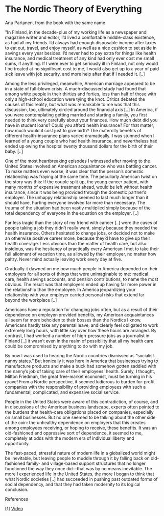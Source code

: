 # The Nordic Theory of Everything

Anu Partanen, from the book with the same name

"In Finland, in the decade-plus of my working life as a newspaper and
magazine writer and editor, I’d lived a comfortable middle-class
existence, as had all my friends. I’d always had enough disposable
income after taxes to eat out, travel, and enjoy myself, as well as a
nice cushion to set aside in savings every year besides. I’d never had
to pay extra for things like health insurance, and medical treatment
of any kind had only ever cost me small sums, if anything. If I were
ever to get seriously ill in Finland, not only would I be treated at
no significant cost to me, I would also get up to a year of paid sick
leave with job security, and more help after that if I needed it. [..]

Among the less privileged, meanwhile, American marriage appeared to be
in a state of full-blown crisis. A much-discussed study had found that
among white people in their thirties and forties, less than half of
those with only a high-school education were tying the knot. Critics
debated the causes of this reality, but what was remarkable to me was
that this discussion, too, ultimately circled around the financial
axis [..] In America, if you were contemplating getting married and
starting a family, you first needed to think very carefully about your
finances. How much debt did you have in student loans? Could you
afford health insurance? For that matter, how much would it cost just
to give birth? The maternity benefits of different health-insurance
plans varied dramatically. I was stunned when I learned of a young
couple who had health insurance, and nevertheless had ended up owing
the hospital twenty thousand dollars for the birth of their baby. [..]

One of the most heartbreaking episodes I witnessed after moving to the
United States involved an American acquaintance who was battling
cancer. To make matters even worse, it was clear that the person’s
domestic relationship was fraying at the same time. The peculiarly
American twist on the story was this: If the couple split up, the
young cancer patient, with many months of expensive treatment ahead,
would be left without health insurance, since it was being provided
through the domestic partner’s employer. The unhappy relationship
seemed to last much longer than it should have, hurting everyone
involved far more than necessary. The trauma of the situation had been
vastly multiplied simply because of the total dependency of everyone
in the equation on the employer. [..]

Far less tragic than the story of my friend with cancer [..] were the
cases of people taking a job they didn’t really want, simply because
they needed the health insurance. Others hesitated to change jobs, or
decided not to make an otherwise positive career move, because they’d
have to give up their health coverage. Less obvious than the matter of
health care, but also insidious, was the hesitancy of practically
every American I met to take their full allotment of vacation time, as
allowed by their employer, no matter how paltry. Never mind actually
leaving work every day at five.

Gradually it dawned on me how much people in America depended on their
employers for all sorts of things that were unimaginable to me:
medical care, health savings accounts, and pension contributions, to
name the most obvious. The result was that employers ended up having
far more power in the relationship than the employee. In America
jeopardizing your relationship with your employer carried personal
risks that extend far beyond the workplace [..]

Americans have a reputation for changing jobs often, but as a result
of their dependence on employer-provided benefits, my American
acquaintances all seem far more beholden to their bosses than the
Nordics I know. Americans hardly take any parental leave, and clearly
feel obligated to work extremely long hours, with little say over how
these hours are arranged. By contrast, I had worked a number of
high-pressure jobs as a journalist in Finland [..] it wasn’t even in
the realm of possibility that all my health care could be compromised
by anything to do with my job.

By now I was used to hearing the Nordic countries dismissed as
“socialist nanny states.” But ironically it was here in America that
businesses trying to manufacture products and make a buck had somehow
gotten saddled with the nanny’s job of taking care of their employees’
health. Surely, I thought, Milton Friedman, the great free-market
economist, must be turning in his grave! From a Nordic perspective, it
seemed ludicrous to burden for-profit companies with the
responsibility of providing employees with such a fundamental,
complicated, and expensive social service.

People in the United States were aware of this contradiction, of
course, and in discussions of the American business landscape, experts
often pointed to the burdens that health-care obligations placed on
companies, especially on small businesses. But no one seemed to be
talking about the other side of the coin: the unhealthy dependence on
employers that this creates among employees receiving, or hoping to
receive, these benefits. It was an old-fashioned and oppressive sort
of dependence, it seemed to me, completely at odds with the modern era
of individual liberty and opportunity.

The fast-paced, stressful nature of modern life in a globalized world
might be inevitable, but leaving people to muddle through it by
falling back on old-fashioned family- and village-based support
structures that no longer functioned the way they once did—that was by
no means inevitable. The more I experienced life in the United States,
the more I began to think that what Nordic societies [..] had
succeeded in pushing past outdated forms of social dependency, and
that they had taken modernity to its logical conclusion.

References

[1] [Video](https://youtu.be/6Pm0Mn0-jYU?t=371)

